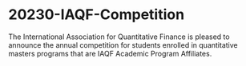 # 20230-IAQF-Competition
The International Association for Quantitative Finance is pleased to announce the annual competition for students enrolled in quantitative masters programs that are IAQF Academic Program Affiliates.
